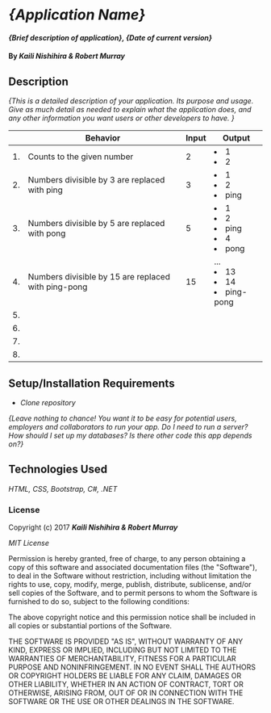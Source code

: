 # _{Application Name}_

#### _{Brief description of application}, {Date of current version}_

#### By _**Kaili Nishihira & Robert Murray**_

## Description

_{This is a detailed description of your application. Its purpose and usage.  Give as much detail as needed to explain what the application does, and any other information you want users or other developers to have. }_

|| Behavior  | Input  | Output  |
|---|---|---|---|
|1.| Counts to the given number | 2  | <li>1</li> <li>2</li> |
|2.| Numbers divisible by 3 are replaced with ping  | 3  |  <li>1</li> <li>2</li> <li>ping</li> |
|3.| Numbers divisible by 5 are replaced with pong  | 5  |  <li>1</li> <li>2</li> <li>ping</li> <li>4</li> <li>pong</li> |
|4.| Numbers divisible by 15 are replaced with ping-pong | 15 | ... <br> <li>13</li> <li>14</li> <li>ping-pong</li>  |
|5.|   |   |   |
|6.|   |   |   |
|7.|   |   |   |
|8.|   |   |   |



## Setup/Installation Requirements

* _Clone repository_


_{Leave nothing to chance! You want it to be easy for potential users, employers and collaborators to run your app. Do I need to run a server? How should I set up my databases? Is there other code this app depends on?}_

## Technologies Used

_HTML, CSS, Bootstrap, C#, .NET_

### License

Copyright (c) 2017 **_Kaili Nishihira & Robert Murray_**

*MIT License*

Permission is hereby granted, free of charge, to any person obtaining a copy
of this software and associated documentation files (the "Software"), to deal
in the Software without restriction, including without limitation the rights
to use, copy, modify, merge, publish, distribute, sublicense, and/or sell
copies of the Software, and to permit persons to whom the Software is
furnished to do so, subject to the following conditions:

The above copyright notice and this permission notice shall be included in all
copies or substantial portions of the Software.

THE SOFTWARE IS PROVIDED "AS IS", WITHOUT WARRANTY OF ANY KIND, EXPRESS OR
IMPLIED, INCLUDING BUT NOT LIMITED TO THE WARRANTIES OF MERCHANTABILITY,
FITNESS FOR A PARTICULAR PURPOSE AND NONINFRINGEMENT. IN NO EVENT SHALL THE
AUTHORS OR COPYRIGHT HOLDERS BE LIABLE FOR ANY CLAIM, DAMAGES OR OTHER
LIABILITY, WHETHER IN AN ACTION OF CONTRACT, TORT OR OTHERWISE, ARISING FROM,
OUT OF OR IN CONNECTION WITH THE SOFTWARE OR THE USE OR OTHER DEALINGS IN THE
SOFTWARE.
